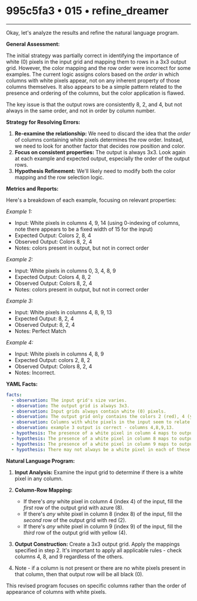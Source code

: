 # 995c5fa3 • 015 • refine_dreamer

---
Okay, let's analyze the results and refine the natural language program.

**General Assessment:**

The initial strategy was partially correct in identifying the importance of white (0) pixels in the input grid and mapping them to rows in a 3x3 output grid. However, the color mapping and the row order were incorrect for some examples. The current logic assigns colors based on the *order* in which columns with white pixels appear, not on any inherent property of those columns themselves. It also appears to be a simple pattern related to the presence and ordering of the columns, but the color application is flawed.

The key issue is that the output rows are consistently 8, 2, and 4, but not always in the same order, and not in order by column number.

**Strategy for Resolving Errors:**

1.  **Re-examine the relationship:** We need to discard the idea that the *order* of columns containing white pixels determines the row order. Instead, we need to look for another factor that decides row position and color.
2.  **Focus on consistent properties:**  The output is always 3x3. Look again at each example and expected output, especially the order of the output rows.
3.  **Hypothesis Refinement:**  We'll likely need to modify both the color mapping and the row selection logic.

**Metrics and Reports:**

Here's a breakdown of each example, focusing on relevant properties:

*Example 1:*

*   Input: White pixels in columns 4, 9, 14 (using 0-indexing of columns, note there appears to be a fixed width of 15 for the input)
*   Expected Output: Colors 2, 8, 4
*   Observed Output: Colors 8, 2, 4
*   Notes: colors present in output, but not in correct order

*Example 2:*

*   Input: White pixels in columns 0, 3, 4, 8, 9
*   Expected Output: Colors 4, 8, 2
*   Observed Output: Colors 8, 2, 4
*   Notes: colors present in output, but not in correct order

*Example 3:*

*   Input: White pixels in columns 4, 8, 9, 13
*   Expected Output: 8, 2, 4
*   Observed Output: 8, 2, 4
*   Notes: Perfect Match

*Example 4:*

*   Input: White pixels in columns 4, 8, 9
*   Expected Output: colors 2, 8, 2
*   Observed Output: Colors 8, 2, 4
*   Notes: Incorrect.

**YAML Facts:**

```yaml
facts:
  - observation: The input grid's size varies.
  - observation: The output grid is always 3x3.
  - observation: Input grids always contain white (0) pixels.
  - observation: The output grid only contains the colors 2 (red), 4 (yellow), and 8 (azure).
  - observation: Columns with white pixels in the input seem to relate to rows and colors in the output.
  - observation: example 3 output is correct - columns 4,8,9,13.
  - hypothesis: The presence of a white pixel in column 4 maps to output row 1 having color 8.
  - hypothesis: The presence of a white pixel in column 8 maps to output row 2 having color 2.
  - hypothesis: The presence of a white pixel in column 9 maps to output row 3 having color 4.
  - hypothesis: There may not always be a white pixel in each of these columns.
```

**Natural Language Program:**

1.  **Input Analysis:** Examine the input grid to determine if there is a white pixel in any column.

2.  **Column-Row Mapping:**
    *   If there's *any* white pixel in column 4 (index 4) of the input, fill the *first* row of the output grid with azure (8).
    *   If there's *any* white pixel in column 8 (index 8) of the input, fill the *second* row of the output grid with red (2).
    *   If there's *any* white pixel in column 9 (index 9) of the input, fill the *third* row of the output grid with yellow (4).

3.  **Output Construction:** Create a 3x3 output grid. Apply the mappings specified in step 2. It's important to apply all applicable rules - check columns 4, 8, and 9 regardless of the others.

4. Note - if a column is not present or there are no white pixels present in that column, then that output row will be all black (0).

This revised program focuses on specific columns rather than the order of appearance of columns with white pixels.

